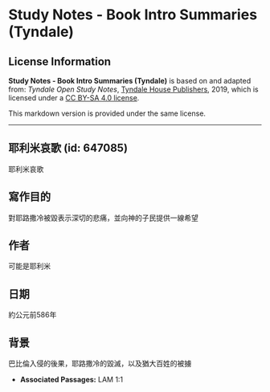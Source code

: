 # Study Notes - Book Intro Summaries (Tyndale)

## License Information

**Study Notes - Book Intro Summaries (Tyndale)** is based on and adapted from: _Tyndale Open Study Notes_, [Tyndale House Publishers](https://tyndaleopenresources.com/), 2019, which is licensed under a [CC BY-SA 4.0 license](https://creativecommons.org/licenses/by-sa/4.0/legalcode.en).

This markdown version is provided under the same license.



--------------------------------

## 耶利米哀歌 (id: 647085)

耶利米哀歌

寫作目的
----

對耶路撒冷被毀表示深切的悲痛，並向神的子民提供一線希望

作者
--

可能是耶利米

日期
--

約公元前586年

背景
--

巴比倫入侵的後果，耶路撒冷的毀滅，以及猶大百姓的被擄

* **Associated Passages:** LAM 1:1

